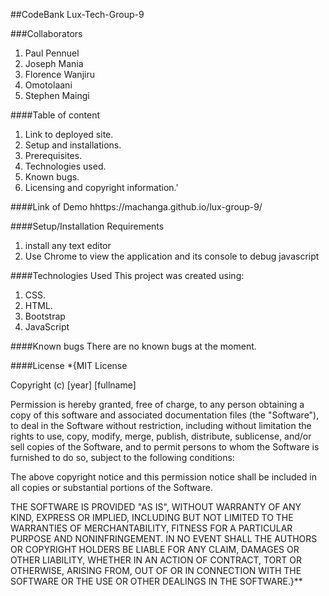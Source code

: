 ##CodeBank Lux-Tech-Group-9

###Collaborators
1. Paul Pennuel
2. Joseph Mania
3. Florence Wanjiru
4. Omotolaani
5. Stephen Maingi

####Table of content
1. Link to deployed site.
2. Setup and installations.
3. Prerequisites.
4. Technologies used.
5. Known bugs.
6. Licensing and copyright information.'

####Link of Demo
hhttps://machanga.github.io/lux-group-9/

####Setup/Installation Requirements
1. install any text editor
2. Use Chrome to view the application and its console to debug javascript

####Technologies Used
This project was created using:

1. CSS.
2. HTML.
3. Bootstrap
4. JavaScript

####Known bugs
There are no known bugs at the moment.

####License
*{MIT License

Copyright (c) [year] [fullname]

Permission is hereby granted, free of charge, to any person obtaining a copy of this software and associated documentation files (the "Software"), to deal in the Software without restriction, including without limitation the rights to use, copy, modify, merge, publish, distribute, sublicense, and/or sell copies of the Software, and to permit persons to whom the Software is furnished to do so, subject to the following conditions:

The above copyright notice and this permission notice shall be included in all copies or substantial portions of the Software.

THE SOFTWARE IS PROVIDED "AS IS", WITHOUT WARRANTY OF ANY KIND, EXPRESS OR IMPLIED, INCLUDING BUT NOT LIMITED TO THE WARRANTIES OF MERCHANTABILITY, FITNESS FOR A PARTICULAR PURPOSE AND NONINFRINGEMENT. IN NO EVENT SHALL THE AUTHORS OR COPYRIGHT HOLDERS BE LIABLE FOR ANY CLAIM, DAMAGES OR OTHER LIABILITY, WHETHER IN AN ACTION OF CONTRACT, TORT OR OTHERWISE, ARISING FROM, OUT OF OR IN CONNECTION WITH THE SOFTWARE OR THE USE OR OTHER DEALINGS IN THE SOFTWARE.}**

